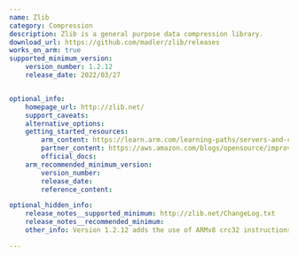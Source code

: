 ```yaml
---
name: Zlib
category: Compression
description: Zlib is a general purpose data compression library.
download_url: https://github.com/madler/zlib/releases
works_on_arm: true
supported_minimum_version:
    version_number: 1.2.12
    release_date: 2022/03/27


optional_info:
    homepage_url: http://zlib.net/
    support_caveats:
    alternative_options:
    getting_started_resources:
        arm_content: https://learn.arm.com/learning-paths/servers-and-cloud-computing/zlib
        partner_content: https://aws.amazon.com/blogs/opensource/improving-zlib-cloudflare-and-comparing-performance-with-other-zlib-forks
        official_docs:
    arm_recommended_minimum_version:
        version_number:
        release_date:
        reference_content:

optional_hidden_info:
    release_notes__supported_minimum: http://zlib.net/ChangeLog.txt
    release_notes__recommended_minimum:
    other_info: Version 1.2.12 adds the use of ARMv8 crc32 instructions when requested, and uses ARM crc32 instructions if the ARM architecture has them.

---
```

